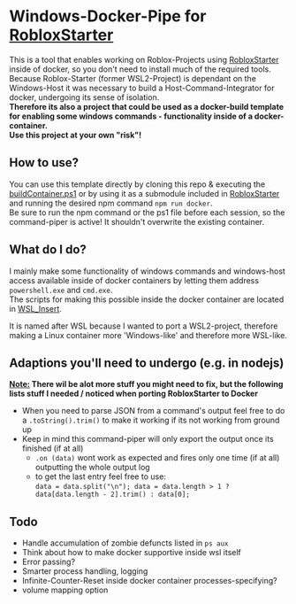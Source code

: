 # Windows-Docker-Pipe for [RobloxStarter](https://github.com/AquaJo/RobloxStarter)

This is a tool that enables working on Roblox-Projects using [RobloxStarter](https://github.com/AquaJo/RobloxStarter) inside of docker, so you don't need to install much of the required tools.
Because Roblox-Starter (former WSL2-Project) is dependant on the Windows-Host it was necessary to build a Host-Command-Integrator for docker, undergoing its sense of isolation.\
**Therefore its also a project that could be used as a docker-build template for enabling some windows commands - functionality inside of a docker-container.\
Use this project at your own "risk"!**

## How to use?

You can use this template directly by cloning this repo & executing the [buildContainer.ps1](./buildContainer.ps1) or by using it as a submodule included in [RobloxStarter](https://github.com/AquaJo/RobloxStarter) and running the desired npm command `npm run docker`.\
Be sure to run the npm command or the ps1 file before each session, so the command-piper is active! It shouldn't overwrite the existing container.

## What do I do?

I mainly make some functionality of windows commands and windows-host access available inside of docker containers by letting them address `powershell.exe` and `cmd.exe`.\
The scripts for making this possible inside the docker container are located in [WSL_Insert](./WSL_Insert/).

It is named after WSL because I wanted to port a WSL2-project, therefore making a Linux container more 'Windows-like' and therefore more WSL-like.

## Adaptions you'll need to undergo (e.g. in nodejs)

**<ins>Note:</ins> There wil be alot more stuff you might need to fix, but the following lists stuff I needed / noticed when porting RobloxStarter to Docker**

- When you need to parse JSON from a command's output feel free to do a `.toString().trim()` to make it working if its not working from ground up
- Keep in mind this command-piper will only export the output once its finished (if at all)
  - `.on (data)` wont work as expected and fires only one time (if at all) outputting the whole output log
  - to get the last entry feel free to use:\
    `data = data.split("\n"); data = data.length > 1 ? data[data.length - 2].trim() : data[0];`

## Todo

- Handle accumulation of zombie defuncts listed in `ps aux`
- Think about how to make docker supportive inside wsl itself
- Error passing?
- Smarter process handling, logging
- Infinite-Counter-Reset inside docker container processes-specifying?
- volume mapping option

